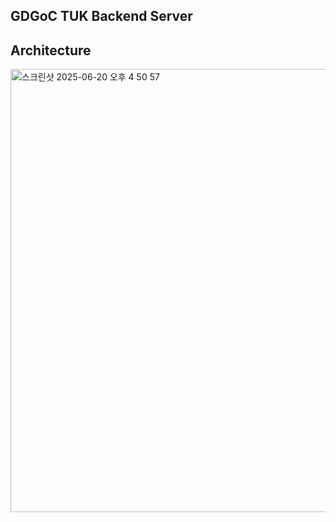 ## GDGoC TUK Backend Server

## Architecture
<img width="709" alt="스크린샷 2025-06-20 오후 4 50 57" src="https://github.com/user-attachments/assets/64e40640-3c57-4a3b-8509-db5e887f2377" />
